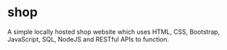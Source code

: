 # shop
A simple locally hosted shop website which uses HTML, CSS, Bootstrap, JavaScript, SQL, NodeJS and RESTful APIs to function.
